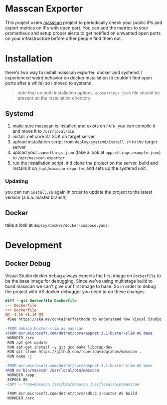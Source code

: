 # Masscan Exporter

This project users [masscan](https://github.com/robertdavidgraham/masscan) project to periodically check your public IPs and export metrics on IPs with open port. You can add the metrics to your prometheus and setup proper alerts to get notified on unwanted open ports on your infrastructure before other people find them out.

# Installation

there's two way to install masscan exporter. docker and systemd. I experienced weird behavior on docker installation (it couldn't find open ports after a while) so I moved to systemd.

> note that on both installation options, `appsettings.json` file should be present on the installation directory

## Systemd

1. make sure masscan is installed and exists on `PATH`. you can compile it and move it to `/usr/local/bin`.
1. install .net core 3.1 SDK on target server
1. upload installation script from `deploy/systemd/install.sh` to the target server
1. upload your `appsettings.json` (take a look at `appsettings.example.json`) to `/opt/masscan-exporter`
1. run the installation script. it'd clone the project on the server, build and installs it on `/opt/masscan-exporter` and sets up the systemd unit.

### Updating

you can run `install.sh` again in order to update the project to the latest version (a.k.a. master branch)

## Docker

take a look at `deploy/docker/docker-compose.yaml`.

# Development

## Docker Debug

Visual Studio docker debug always expects the first image on `Dockerfile` to be the base image for debugging. Since we've using multistage build to build masscan we can't give our first image to base. So in order to debug the project with VS docker debugger you need to do these changes

```patch
diff --git Dockerfile Dockerfile
--- Dockerfile
+++ Dockerfile
@@ -1,16 +1,14 @@
 #See https://aka.ms/containerfastmode to understand how Visual Studio uses this Dockerfile to build your images for faster debugging.
 
-FROM debian:buster-slim as masscan
+FROM mcr.microsoft.com/dotnet/core/aspnet:3.1-buster-slim AS base
 WORKDIR /src
 RUN apt-get update
 RUN apt-get install -y git gcc make libpcap-dev
 RUN git clone https://github.com/robertdavidgraham/masscan .
 RUN make -j
-
-FROM mcr.microsoft.com/dotnet/core/aspnet:3.1-buster-slim AS base
+RUN mv bin/masscan /usr/local/bin/masscan
 WORKDIR /app
 EXPOSE 80
-COPY --from=masscan /src/bin/masscan /usr/local/bin/masscan
 
 FROM mcr.microsoft.com/dotnet/core/sdk:3.1-buster AS build
 WORKDIR /src

```